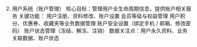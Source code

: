 2. 用户系统（账户管理）
   核心目标：管理用户全生命周期信息，提供账户相关服务
   关键功能：
   用户注册、资料修改、账户设置
   会员等级与权益管理
   用户积分、优惠券、收藏夹等业务数据管理
   账户安全设置（绑定手机 / 邮箱、修改密码）
   账户状态管理（冻结、解冻、注销）
   数据关注点：用户永久资料、业务关联数据、账户状态